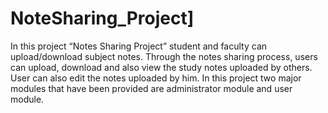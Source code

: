 # NoteSharing_Project]
In this project “Notes Sharing Project” student and faculty can upload/download subject notes. 
Through the notes sharing process, users can upload, download and also view the study notes uploaded by others. 
User can also edit the notes uploaded by him. 
In this project two major modules that have been provided are administrator module and user module.
